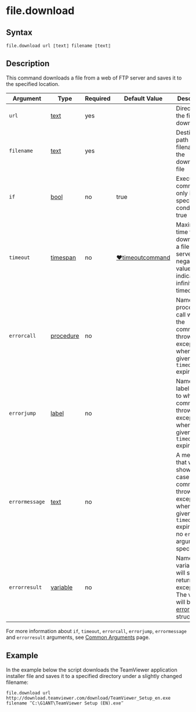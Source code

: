 # file.download

## Syntax

```G1ANT
file.download url ⟦text⟧ filename ⟦text⟧
```

## Description

This command downloads a file from a web of FTP server and saves it to the specified location.

| Argument | Type | Required | Default Value | Description |
| -------- | ---- | -------- | ------------- | ----------- |
|`url`| [text](G1ANT.Language/G1ANT.Language/Structures/TextStructure.md) | yes | | Direct link to the file to be downloaded |
|`filename`| [text](G1ANT.Language/G1ANT.Language/Structures/TextStructure.md) | yes |  | Destination path and filename for the downloaded file |
| `if`           | [bool](G1ANT.Language/G1ANT.Language/Structures/BooleanStructure.md) | no       | true                                                        | Executes the command only if a specified condition is true   |
| `timeout`      | [timespan](G1ANT.Language/G1ANT.Language/Structures/TimeSpanStructure.md) | no       | [♥timeoutcommand](G1ANT.Manual/appendices/common-arguments.md) | Maximal time for downloading a file from a server; a negative value indicates infinite timeout |
| `errorcall`    | [procedure](G1ANT.Language/G1ANT.Language/Structures/ProcedureStructure.md) | no       |                                                             | Name of a procedure to call when the command throws an exception or when a given `timeout` expires |
| `errorjump`    | [label](G1ANT.Language/G1ANT.Language/Structures/LabelStructure.md) | no       |                                                             | Name of the label to jump to when the command throws an exception or when a given `timeout` expires |
| `errormessage` | [text](G1ANT.Language/G1ANT.Language/Structures/TextStructure.md) | no       |                                                             | A message that will be shown in case the command throws an exception or when a given `timeout` expires, and no `errorjump` argument is specified |
| `errorresult`  | [variable](G1ANT.Language/G1ANT.Language/Structures/VariableStructure.md) | no       |                                                             | Name of a variable that will store the returned exception. The variable will be of [error](G1ANT.Language/G1ANT.Language/Structures/ErrorStructure.md) structure  |

For more information about `if`, `timeout`, `errorcall`, `errorjump`, `errormessage` and `errorresult` arguments, see [Common Arguments](G1ANT.Manual/appendices/common-arguments.md) page.

## Example

In the example below the script downloads the TeamViewer application installer file and saves it to a specified directory under a slightly changed filename:

```G1ANT
file.download url http://download.teamviewer.com/download/TeamViewer_Setup_en.exe filename ‴C:\G1ANT\TeamViewer Setup (EN).exe‴
```

